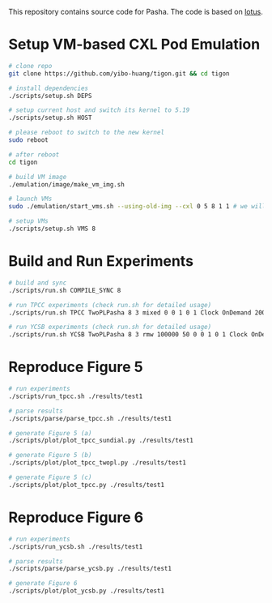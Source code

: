 This repository contains source code for Pasha. The code is based on [lotus](https://github.com/DBOS-project/lotus).

# Setup VM-based CXL Pod Emulation

```sh
# clone repo
git clone https://github.com/yibo-huang/tigon.git && cd tigon

# install dependencies
./scripts/setup.sh DEPS

# setup current host and switch its kernel to 5.19
./scripts/setup.sh HOST

# please reboot to switch to the new kernel
sudo reboot

# after reboot
cd tigon

# build VM image
./emulation/image/make_vm_img.sh

# launch VMs
sudo ./emulation/start_vms.sh --using-old-img --cxl 0 5 8 1 1 # we will launch 8 VMs each with 5 cores

# setup VMs
./scripts/setup.sh VMS 8
```

# Build and Run Experiments

```sh
# build and sync
./scripts/run.sh COMPILE_SYNC 8

# run TPCC experiments (check run.sh for detailed usage)
./scripts/run.sh TPCC TwoPLPasha 8 3 mixed 0 0 1 0 1 Clock OnDemand 200000000 1 WriteThrough None 30 0 BLACKHOLE 20000 0 0

# run YCSB experiments (check run.sh for detailed usage)
./scripts/run.sh YCSB TwoPLPasha 8 3 rmw 100000 50 0 0 1 0 1 Clock OnDemand 200000000 1 WriteThrough NonPart 30 0 BLACKHOLE 20000 0 0
```

# Reproduce Figure 5

```sh
# run experiments
./scripts/run_tpcc.sh ./results/test1

# parse results
./scripts/parse/parse_tpcc.sh ./results/test1

# generate Figure 5 (a)
./scripts/plot/plot_tpcc_sundial.py ./results/test1

# generate Figure 5 (b)
./scripts/plot/plot_tpcc_twopl.py ./results/test1

# generate Figure 5 (c)
./scripts/plot/plot_tpcc.py ./results/test1
```

# Reproduce Figure 6

```sh
# run experiments
./scripts/run_ycsb.sh ./results/test1

# parse results
./scripts/parse/parse_ycsb.py ./results/test1

# generate Figure 6
./scripts/plot/plot_ycsb.py ./results/test1
